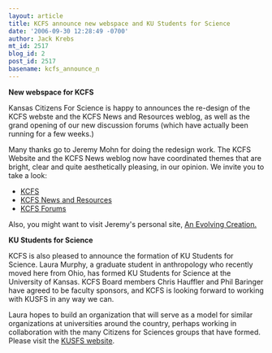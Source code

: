 ```yaml
---
layout: article
title: KCFS announce new webspace and KU Students for Science
date: '2006-09-30 12:28:49 -0700'
author: Jack Krebs
mt_id: 2517
blog_id: 2
post_id: 2517
basename: kcfs_announce_n
---
```

**New webspace for KCFS**

Kansas Citizens For Science is happy to announces the re-design of the KCFS webste and the KCFS News and Resources weblog, as well as the grand opening of our new discussion forums (which have actually been running for a few weeks.)

Many thanks go to Jeremy Mohn for doing the redesign work.  The KCFS Website and the KCFS News weblog now have coordinated themes that are bright, clear and quite aesthetically pleasing, in our opinion.  We invite you to take a look:


* [KCFS](http://www.kcfs.org)
* [KCFS News and Resources](http://www.kcfs.org/kcfsnews)
* [KCFS Forums](http://www.kcfs.org/forums)

Also, you might want to visit Jeremy's personal site, [An Evolving Creation.](http://www.anevolvingcreation.net/) 

**KU Students for Science**

KCFS is also pleased to announce the formation of KU Students for Science.  Laura Murphy, a graduate student in anthropology who recently moved here from Ohio, has formed KU Students for Science at the University of Kansas.  KCFS Board members Chris Hauffler and Phil Baringer have agreed to be faculty sponsors, and KCFS is looking forward to working with KUSFS in any way we can.

Laura hopes to build an organization that will serve as a model for similar organizations at universities around the country, perhaps working in collaboration with the many Citizens for Sciences groups that have formed.  Please visit the [KUSFS website](http://kusfs.kcfs.org).
